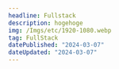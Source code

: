 ```yaml
---
headline: Fullstack
description: hogehoge
img: /Imgs/etc/1920-1080.webp
tag: FullStack
datePublished: "2024-03-07"
dateUpdated: "2024-03-07"
---
```


